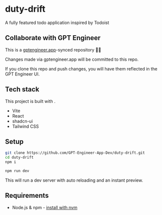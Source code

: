 # duty-drift

A fully featured todo application inspired by Todoist

## Collaborate with GPT Engineer

This is a [gptengineer.app](https://gptengineer.app)-synced repository 🌟🤖

Changes made via gptengineer.app will be committed to this repo.

If you clone this repo and push changes, you will have them reflected in the GPT Engineer UI.

## Tech stack

This project is built with .

- Vite
- React
- shadcn-ui
- Tailwind CSS

## Setup

```sh
git clone https://github.com/GPT-Engineer-App-Dev/duty-drift.git
cd duty-drift
npm i
```

```sh
npm run dev
```

This will run a dev server with auto reloading and an instant preview.

## Requirements

- Node.js & npm - [install with nvm](https://github.com/nvm-sh/nvm#installing-and-updating)
